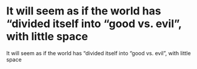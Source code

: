# It will seem as if the world has “divided itself into “good vs. evil”, with little space

It will seem as if the world has “divided itself into “good vs. evil”, with little space